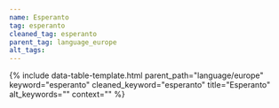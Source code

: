 ```yaml
---
name: Esperanto
tag: esperanto
cleaned_tag: esperanto
parent_tag: language_europe
alt_tags: 
---
```


{% include data-table-template.html 
  parent_path="language/europe" 
  keyword="esperanto" 
  cleaned_keyword="esperanto" 
  title="Esperanto"
  alt_keywords=""
  context=""
%}

